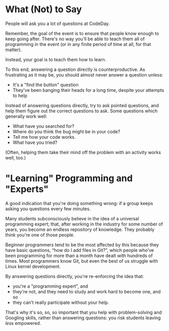 # What \(Not\) to Say

People will ask you a lot of questions at CodeDay.

Remember, the goal of the event is to ensure that people know enough to keep going after. There's no way you'll be able to teach them all of programming in the event \(or in any finite period of time at all, for that matter\).

Instead, your goal is to teach them how to learn.

To this end, answering a question directly is counterproductive. As frustrating as it may be, you should almost never answer a question unless:

* It's a "find the button" question
* They've been banging their heads for a long time, despite your attempts to help

Instead of answering questions directly, try to ask pointed questions, and help them figure out the correct questions to ask. Some questions which generally work well:

* What have you searched for?
* Where do you think the bug might be in your code?
* Tell me how your code works.
* What have you tried?

\(Often, helping them take their mind off the problem with an activity works well, too.\)

# "Learning" Programming and "Experts"

A good indication that you're doing something wrong: if a group keeps asking you questions every few minutes.

Many students subconsciously believe in the idea of a universal programming expert; that, after working in the industry for some number of years, you become an endless repository of knowledge. They probably think you're one of those people.

Beginner programmers tend to be the most affected by this because they have basic questions, “how do I add files in Git?”, which people who’ve been programming for more than a month have dealt with hundreds of times. Most programmers know Git, but even the best of us struggle with Linux kernel development. 

By answering questions directly, you're re-enforcing the idea that:

* you're a "programming expert", and
* they're not, and they need to study and work hard to become one, and so
* they can't really participate without your help.

That's why it's so, so, so important that you help with problem-solving and Googling skills, rather than answering questions: you risk students leaving _less_ empowered.
